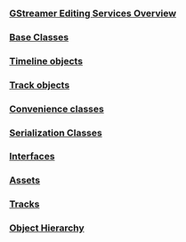 ### [GStreamer Editing Services Overview](GStreamer_Editing_Services_Overview.markdown)

### [Base Classes](Base_Classes.markdown)

### [Timeline objects](Timeline_objects.markdown)

### [Track objects](Track_objects.markdown)

### [Convenience classes](Convenience_classes.markdown)

### [Serialization Classes](Serialization_Classes.markdown)

### [Interfaces](Interfaces.markdown)

### [Assets](Assets.markdown)

### [Tracks](Tracks.markdown)

### [Object Hierarchy](Object_Hierarchy.markdown)

